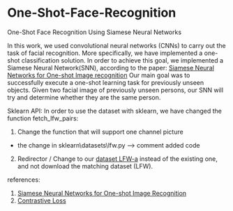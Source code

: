 # One-Shot-Face-Recognition
One-Shot Face Recognition Using Siamese Neural Networks

In this work, we used convolutional neural networks (CNNs) to carry out the task of facial recognition. 
More specifically, we have implemented a one-shot classification solution. 
In order to achieve this goal, we implemented a Siamese Neural Network(SNN), according to the paper:
[Siamese Neural Networks for One-shot Image recognition](https://www.cs.cmu.edu/~rsalakhu/papers/oneshot1.pdf)
Our main goal was to successfully execute a one-shot learning task for previously unseen objects.
Given two facial image of previously unseen persons, our SNN will try and determine whether they are the same person.

Sklearn API:
In order to use the dataset with sklearn, we have changed the function fetch_lfw_pairs: 
1.	Change the function that will support one channel picture 
  - the change in sklearn\datasets\lfw.py --> comment added code
2.	Redirector / Change to our [dataset LFW-a](http://vis-www.cs.umass.edu/lfw/index.html#views) instead of the existing one, and not download the matching dataset (LFW).




references:
1. [Siamese Neural Networks for One-shot Image Recognition](https://www.cs.cmu.edu/~rsalakhu/papers/oneshot1.pdf)
2. [Contrastive Loss](http://yann.lecun.com/exdb/publis/pdf/hadsell-chopra-lecun-06.pdf)
